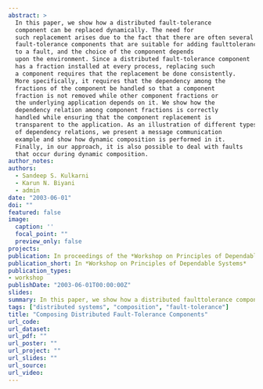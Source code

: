 ```yaml
---
abstract: >
  In this paper, we show how a distributed fault-tolerance
  component can be replaced dynamically. The need for
  such replacement arises due to the fact that there are often several
  fault-tolerance components that are suitable for adding faulttolerance
  to a fault, and the choice of the component depends
  upon the environment. Since a distributed fault-tolerance component
  has a fraction installed at every process, replacing such
  a component requires that the replacement be done consistently.
  More specifically, it requires that the dependency among the
  fractions of the component be handled so that a component
  fraction is not removed while other component fractions or
  the underlying application depends on it. We show how the
  dependency relation among component fractions is correctly
  handled while ensuring that the component replacement is
  transparent to the application. As an illustration of different types
  of dependency relations, we present a message communication
  example and show how dynamic composition is performed in it.
  Finally, in our approach, it is also possible to deal with faults
  that occur during dynamic composition.
author_notes:
authors:
  - Sandeep S. Kulkarni
  - Karun N. Biyani
  - admin
date: "2003-06-01"
doi: ""
featured: false
image:
  caption: ''
  focal_point: ""
  preview_only: false
projects:
publication: In proceedings of the *Workshop on Principles of Dependable Systems*
publication_short: In *Workshop on Principles of Dependable Systems*
publication_types:
- workshop
publishDate: "2003-06-01T00:00:00Z"
slides: 
summary: In this paper, we show how a distributed faulttolerance component can be replaced dynamically.
tags: ["distributed systems", "composition", "fault-tolerance"]
title: "Composing Distributed Fault-Tolerance Components"
url_code: 
url_dataset: 
url_pdf: ""
url_poster: ""
url_project: ""
url_slides: ""
url_source: 
url_video:
---
```



